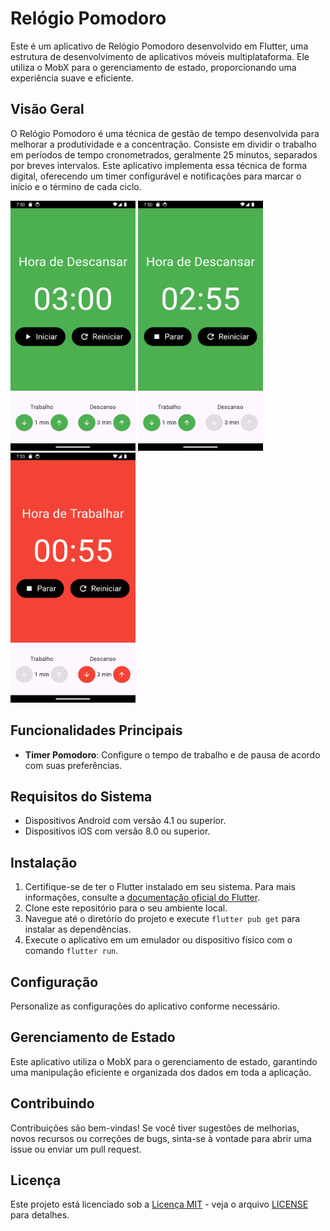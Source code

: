 # Relógio Pomodoro 

Este é um aplicativo de Relógio Pomodoro desenvolvido em Flutter, uma estrutura de desenvolvimento de aplicativos móveis multiplataforma. Ele utiliza o MobX para o gerenciamento de estado, proporcionando uma experiência suave e eficiente.

## Visão Geral

O Relógio Pomodoro é uma técnica de gestão de tempo desenvolvida para melhorar a produtividade e a concentração. Consiste em dividir o trabalho em períodos de tempo cronometrados, geralmente 25 minutos, separados por breves intervalos. Este aplicativo implementa essa técnica de forma digital, oferecendo um timer configurável e notificações para marcar o início e o término de cada ciclo.

<img src="assets/images/image1.png" width="200" height="400"/> <img src="assets/images/image2.png" width="200" height="400"/> <img src="assets/images/image3.png" width="200" height="400"/>


## Funcionalidades Principais

- **Timer Pomodoro**: Configure o tempo de trabalho e de pausa de acordo com suas preferências.


## Requisitos do Sistema

- Dispositivos Android com versão 4.1 ou superior.
- Dispositivos iOS com versão 8.0 ou superior.

## Instalação

1. Certifique-se de ter o Flutter instalado em seu sistema. Para mais informações, consulte a [documentação oficial do Flutter](https://flutter.dev/docs/get-started/install).
2. Clone este repositório para o seu ambiente local.
3. Navegue até o diretório do projeto e execute `flutter pub get` para instalar as dependências.
4. Execute o aplicativo em um emulador ou dispositivo físico com o comando `flutter run`.

## Configuração

Personalize as configurações do aplicativo conforme necessário.

## Gerenciamento de Estado

Este aplicativo utiliza o MobX para o gerenciamento de estado, garantindo uma manipulação eficiente e organizada dos dados em toda a aplicação.

## Contribuindo

Contribuições são bem-vindas! Se você tiver sugestões de melhorias, novos recursos ou correções de bugs, sinta-se à vontade para abrir uma issue ou enviar um pull request.

## Licença

Este projeto está licenciado sob a [Licença MIT](https://opensource.org/licenses/MIT) - veja o arquivo [LICENSE](LICENSE) para detalhes.

